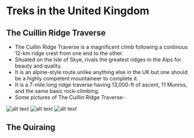 # Treks in the United Kingdom

## The Cuillin Ridge Traverse
* The Cuillin Ridge Traverse is a magnificent climb following a continous 12-km ridge crest from one end to the other.
* Situated on the Isle of Skye, rivals the greatest ridges in the Alps for beauty and quality.
* It is an alpine-style route unlike anything else in the UK but one should be a highly competent mountaineer to complete it.
* It is a 7-mile long ridge traverse having 13,000-ft of ascent, 11 Munros, and the same basic rock-climbing.
* Some pictures of The Cuillin Ridge Traverse-

![alt text](https://skyeguides.co.uk/wp-content/uploads/2011/12/webCuillin-Ridge-665x350.jpg)
![alt text](https://i0.wp.com/dirtbagsclimbing.co.uk/wp-content/uploads/2022/06/20220604_192442.jpg?w=1960&ssl=1)
![alt text](https://i0.wp.com/dirtbagsclimbing.co.uk/wp-content/uploads/2022/06/846C71D7-8F8E-4407-8EB8-AA295DF0E938-1.jpg?resize=1024%2C576&ssl=1)

## The Quiraing
